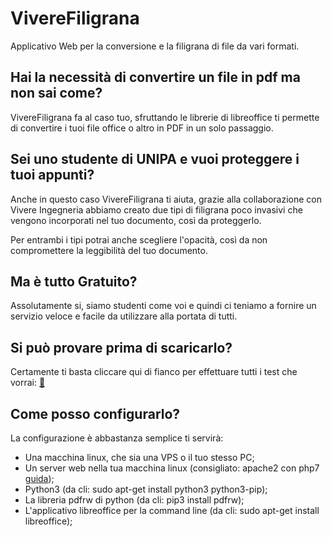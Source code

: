 # VivereFiligrana
Applicativo Web per la conversione e la filigrana di file da vari formati.

## Hai la necessità di convertire un file in pdf ma non sai come?
VivereFiligrana fa al caso tuo, sfruttando le librerie di libreoffice ti permette di convertire i tuoi file office o altro in PDF in un solo passaggio.

## Sei uno studente di UNIPA e vuoi proteggere i tuoi appunti?
Anche in questo caso VivereFiligrana ti aiuta, grazie alla collaborazione con Vivere Ingegneria abbiamo creato due tipi di filigrana poco invasivi che vengono incorporati nel tuo documento, così da proteggerlo.

Per entrambi i tipi potrai anche scegliere l'opacità, così da non compromettere la leggibilità del tuo documento.

## Ma è tutto Gratuito?
Assolutamente si, siamo studenti come voi e quindi ci teniamo a fornire un servizio veloce e facile da utilizzare alla portata di tutti.

## Si può provare prima di scaricarlo?
Certamente ti basta cliccare qui di fianco per effettuare tutti i test che vorrai: [:link:](http://91.199.223.61/informatica/filigrana/)

## Come posso configurarlo?
La configurazione è abbastanza semplice ti servirà:
* Una macchina linux, che sia una VPS o il tuo stesso PC;
* Un server web nella tua macchina linux (consigliato: apache2 con php7 [guida](http://tuxmaniacs.blogspot.com/2015/10/installazione-e-configurazione-apache.html));
* Python3 (da cli: sudo apt-get install python3 python3-pip);
* La libreria pdfrw di python (da cli: pip3 install pdfrw);
* L'applicativo libreoffice per la command line (da cli: sudo apt-get install libreoffice);
